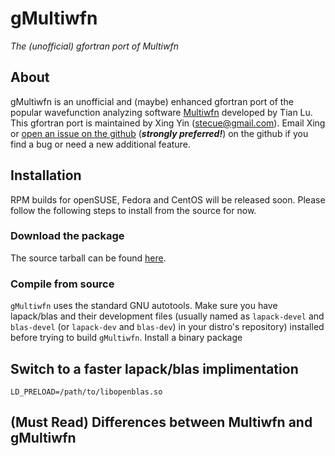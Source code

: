 # gMultiwfn
*The (unofficial) gfortran port of Multiwfn*

## About
gMultiwfn is an unofficial and (maybe) enhanced gfortran port of the popular wavefunction analyzing software [Multiwfn](http://sobereva.com/multiwfn) developed by Tian Lu. This gfortran port is maintained by Xing Yin (stecue@gmail.com). Email Xing or [open an issue on the github](https://github.com/stecue/gMultiwfn/issues) (__*strongly preferred!*__) on the github if you find a bug or need a new additional feature.

## Installation
RPM builds for openSUSE, Fedora and CentOS will be released soon. Please follow the following steps to install from the source for now.

### Download the package
The source tarball can be found [here](http://sobereva.com/multiwfn). 

### Compile from source
`gMultiwfn` uses the standard GNU autotools. Make sure you have lapack/blas and their development files (usually named as `lapack-devel` and `blas-devel` (or `lapack-dev` and `blas-dev`) in your distro's repository) installed before trying to build `gMultiwfn`.
Install a binary package

## Switch to a faster lapack/blas implimentation
`LD_PRELOAD=/path/to/libopenblas.so`

## (Must Read) Differences between Multiwfn and gMultiwfn

